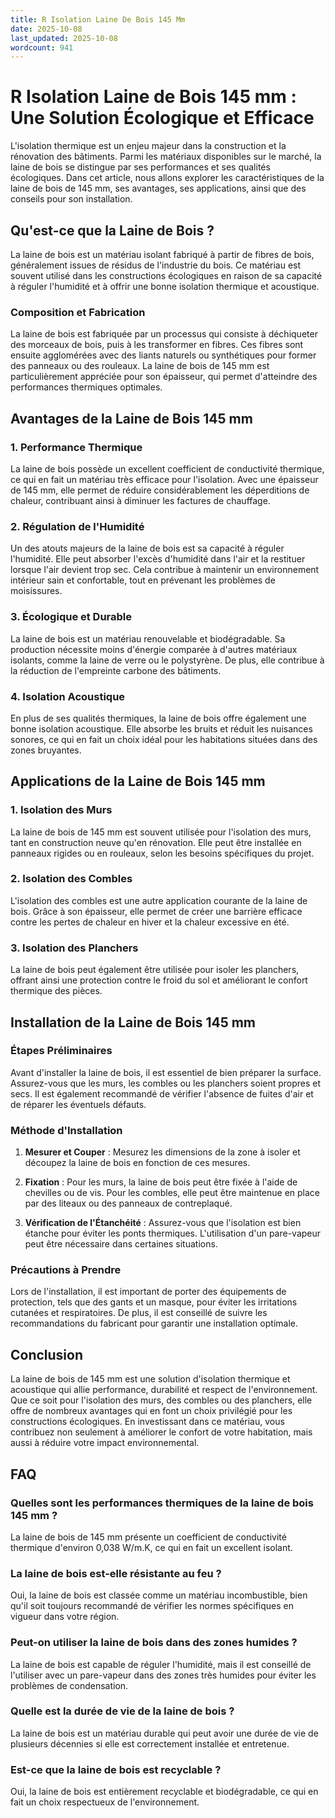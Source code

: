 ```yaml
---
title: R Isolation Laine De Bois 145 Mm
date: 2025-10-08
last_updated: 2025-10-08
wordcount: 941
---
```


# R Isolation Laine de Bois 145 mm : Une Solution Écologique et Efficace

L'isolation thermique est un enjeu majeur dans la construction et la rénovation des bâtiments. Parmi les matériaux disponibles sur le marché, la laine de bois se distingue par ses performances et ses qualités écologiques. Dans cet article, nous allons explorer les caractéristiques de la laine de bois de 145 mm, ses avantages, ses applications, ainsi que des conseils pour son installation.

## Qu'est-ce que la Laine de Bois ?

La laine de bois est un matériau isolant fabriqué à partir de fibres de bois, généralement issues de résidus de l'industrie du bois. Ce matériau est souvent utilisé dans les constructions écologiques en raison de sa capacité à réguler l'humidité et à offrir une bonne isolation thermique et acoustique.

### Composition et Fabrication

La laine de bois est fabriquée par un processus qui consiste à déchiqueter des morceaux de bois, puis à les transformer en fibres. Ces fibres sont ensuite agglomérées avec des liants naturels ou synthétiques pour former des panneaux ou des rouleaux. La laine de bois de 145 mm est particulièrement appréciée pour son épaisseur, qui permet d'atteindre des performances thermiques optimales.

## Avantages de la Laine de Bois 145 mm

### 1. Performance Thermique

La laine de bois possède un excellent coefficient de conductivité thermique, ce qui en fait un matériau très efficace pour l'isolation. Avec une épaisseur de 145 mm, elle permet de réduire considérablement les déperditions de chaleur, contribuant ainsi à diminuer les factures de chauffage.

### 2. Régulation de l'Humidité

Un des atouts majeurs de la laine de bois est sa capacité à réguler l'humidité. Elle peut absorber l'excès d'humidité dans l'air et la restituer lorsque l'air devient trop sec. Cela contribue à maintenir un environnement intérieur sain et confortable, tout en prévenant les problèmes de moisissures.

### 3. Écologique et Durable

La laine de bois est un matériau renouvelable et biodégradable. Sa production nécessite moins d'énergie comparée à d'autres matériaux isolants, comme la laine de verre ou le polystyrène. De plus, elle contribue à la réduction de l'empreinte carbone des bâtiments.

### 4. Isolation Acoustique

En plus de ses qualités thermiques, la laine de bois offre également une bonne isolation acoustique. Elle absorbe les bruits et réduit les nuisances sonores, ce qui en fait un choix idéal pour les habitations situées dans des zones bruyantes.

## Applications de la Laine de Bois 145 mm

### 1. Isolation des Murs

La laine de bois de 145 mm est souvent utilisée pour l'isolation des murs, tant en construction neuve qu'en rénovation. Elle peut être installée en panneaux rigides ou en rouleaux, selon les besoins spécifiques du projet.

### 2. Isolation des Combles

L'isolation des combles est une autre application courante de la laine de bois. Grâce à son épaisseur, elle permet de créer une barrière efficace contre les pertes de chaleur en hiver et la chaleur excessive en été.

### 3. Isolation des Planchers

La laine de bois peut également être utilisée pour isoler les planchers, offrant ainsi une protection contre le froid du sol et améliorant le confort thermique des pièces.

## Installation de la Laine de Bois 145 mm

### Étapes Préliminaires

Avant d'installer la laine de bois, il est essentiel de bien préparer la surface. Assurez-vous que les murs, les combles ou les planchers soient propres et secs. Il est également recommandé de vérifier l'absence de fuites d'air et de réparer les éventuels défauts.

### Méthode d'Installation

1. **Mesurer et Couper** : Mesurez les dimensions de la zone à isoler et découpez la laine de bois en fonction de ces mesures.
   
2. **Fixation** : Pour les murs, la laine de bois peut être fixée à l'aide de chevilles ou de vis. Pour les combles, elle peut être maintenue en place par des liteaux ou des panneaux de contreplaqué.

3. **Vérification de l'Étanchéité** : Assurez-vous que l'isolation est bien étanche pour éviter les ponts thermiques. L'utilisation d'un pare-vapeur peut être nécessaire dans certaines situations.

### Précautions à Prendre

Lors de l'installation, il est important de porter des équipements de protection, tels que des gants et un masque, pour éviter les irritations cutanées et respiratoires. De plus, il est conseillé de suivre les recommandations du fabricant pour garantir une installation optimale.

## Conclusion

La laine de bois de 145 mm est une solution d'isolation thermique et acoustique qui allie performance, durabilité et respect de l'environnement. Que ce soit pour l'isolation des murs, des combles ou des planchers, elle offre de nombreux avantages qui en font un choix privilégié pour les constructions écologiques. En investissant dans ce matériau, vous contribuez non seulement à améliorer le confort de votre habitation, mais aussi à réduire votre impact environnemental.

## FAQ

### Quelles sont les performances thermiques de la laine de bois 145 mm ?

La laine de bois de 145 mm présente un coefficient de conductivité thermique d'environ 0,038 W/m.K, ce qui en fait un excellent isolant.

### La laine de bois est-elle résistante au feu ?

Oui, la laine de bois est classée comme un matériau incombustible, bien qu'il soit toujours recommandé de vérifier les normes spécifiques en vigueur dans votre région.

### Peut-on utiliser la laine de bois dans des zones humides ?

La laine de bois est capable de réguler l'humidité, mais il est conseillé de l'utiliser avec un pare-vapeur dans des zones très humides pour éviter les problèmes de condensation.

### Quelle est la durée de vie de la laine de bois ?

La laine de bois est un matériau durable qui peut avoir une durée de vie de plusieurs décennies si elle est correctement installée et entretenue.

### Est-ce que la laine de bois est recyclable ?

Oui, la laine de bois est entièrement recyclable et biodégradable, ce qui en fait un choix respectueux de l'environnement.